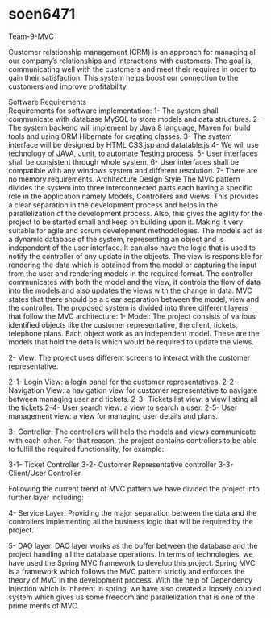 # soen6471
Team-9-MVC

Customer relationship management (CRM) is an approach for managing all our company’s relationships and interactions with customers. The goal is, communicating well with the customers and meet their requires in order to gain their satisfaction. This system helps boost our connection to the customers and improve profitability

Software Requirements  
Requirements for software implementation:
1-	The system shall communicate with database MySQL to store models and data structures.
2-	The system backend will implement by Java 8 language, Maven for build tools and using ORM Hibernate for creating classes.
3-	The system interface will be designed by HTML CSS jsp and datatable.js 
4-	We will use technology of JAVA, Junit, to automate Testing process.
5-	User interfaces shall be consistent through whole system.
6-	User interfaces shall be compatible with any windows system and different resolution.
7-	There are no memory requirements.
Architecture Design Style
The MVC pattern divides the system into three interconnected parts each having a specific role in the application namely Models, Controllers and Views. This provides a clear separation in the development process and helps in the parallelization of the development process.
Also, this gives the agility for the project to be started small and keep on building upon it. Making it very suitable for agile and scrum development methodologies. 
The models act as a dynamic database of the system, representing an object and is independent of the user interface. It can also have the logic that is used to notify the controller of any update in the objects. 
The view is responsible for rendering the data which is obtained from the model or capturing the input from the user and rendering models in the required format. 
The controller communicates with both the model and the view, it controls the flow of data into the models and also updates the views with the change in data.
MVC states that there should be a clear separation between the model, view and the controller. The proposed system is divided into three different layers that follow the MVC architecture:
1-	Model: The project consists of various identified objects like the customer representative, the client, tickets, telephone plans. Each object work as an independent model. These are the models that hold the details which would be required to update the views.

2-	View: The project uses different screens to interact with the customer representative.

2-1-	Login View: a login panel for the customer representatives.
2-2-	Navigation View: a navigation view for customer representative to navigate between managing user and tickets.
2-3-	Tickets list view: a view listing all the tickets
2-4-	User search view: a view to search a user.
2-5-	User management view: a view for managing user details and plans.

3-	Controller: The controllers will help the models and views communicate with each other. For that reason, the project contains controllers to be able to fulfill the required functionality, for example:

3-1-	Ticket Controller
3-2-	Customer Representative controller
3-3-	Client/User Controller

Following the current trend of MVC pattern we have divided the project into further layer including:

4-	Service Layer: Providing the major separation between the data and the controllers implementing all the business logic that will be required by the project.

5-	DAO layer: DAO layer works as the buffer between the database and the project handling all the database operations.
In terms of technologies, we have used the Spring MVC framework to develop this project. Spring MVC is a framework which follows the MVC pattern strictly and enforces the theory of MVC in the development process.
With the help of Dependency Injection which is inherent in spring, we have also created a loosely coupled system which gives us some freedom and parallelization that is one of the prime merits of MVC.
